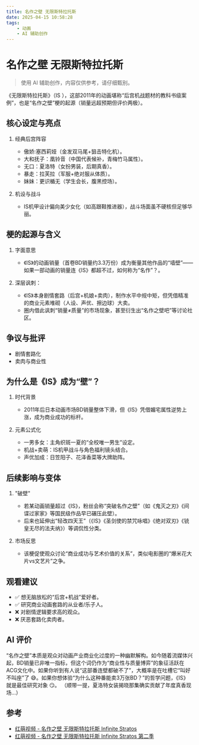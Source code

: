 ```yaml
---
title: 名作之壁 无限斯特拉托斯
date: 2025-04-15 10:58:28
tags:
    - 动画
    - AI 辅助创作
---
```


# 名作之壁 无限斯特拉托斯

> 使用 AI 辅助创作，内容仅供参考，请仔细甄别。

《无限斯特拉托斯》（IS <Infinite Stratos>），这部2011年的动画堪称“后宫机战题材的教科书级案例”，也是“名作之壁”梗的起源（销量远超预期但评价两极）。

## 核心设定与亮点

1. 经典后宫阵容
   * 傲娇:塞西莉娅（金发双马尾+狙击特化机）。
   * 大和抚子：凰铃音（中国代表候补，青梅竹马属性）。
   * 无口：夏洛特（女扮男装，后期真香）。
   * 暴走：拉芙拉（军服+绝对服从体质）。
   * 妹妹：更识楯无（学生会长，腹黑控场）。

2. 机设与战斗
   * IS机甲设计偏向美少女化（如高跟鞋推进器），战斗场面虽不硬核但足够华丽。

## 梗的起源与含义

1. 字面意思
   * 《IS》的动画销量（首卷BD销量约3.3万份）成为衡量其他作品的“墙壁”——如果一部动画的销量连《IS》都超不过，如何称为“名作”？。

2. 深层讽刺：
   * 《IS》本身剧情套路（后宫+机娘+卖肉），制作水平中规中矩，但凭借精准的商业元素堆砌（人设、声优、擦边球）大卖。
   * 圈内借此讽刺“销量≠质量”的市场现象，甚至衍生出“名作之壁吧”等讨论社区。

## 争议与批评

* 剧情套路化
* 卖肉与商业性

## 为什么是《IS》成为“壁”？

1. 时代背景
   * 2011年后日本动画市场BD销量整体下滑，但《IS》凭借媚宅属性逆势上涨，成为商业成功的标杆。

2. 元素公式化
   * 一男多女：主角织斑一夏的“全校唯一男生”设定。
   * 机战+卖萌：IS机甲战斗与角色福利镜头结合。
   * 声优加成：日笠阳子、花泽香菜等大牌助阵。

## 后续影响与变体

1. "破壁"
   * 若某动画销量超过《IS》，粉丝会称“突破名作之壁”（如《鬼灭之刃》《间谍过家家》等国民级作品早已碾压此壁）。
   * 后来也延伸出“轻改四天王”（《IS》《圣剑使的禁咒咏唱》《绝对双刃》《铳皇无尽的法夫纳》）等调侃性分类。

2. 市场反思
   * 该梗促使观众讨论“商业成功与艺术价值的关系”，类似电影圈的“爆米花大片vs文艺片”之争。

## 观看建议

* ✅ 想无脑放松的“后宫+机战”爱好者。
* ✅ 研究商业动画套路的从业者/乐子人。
* ❌ 对剧情逻辑要求高的观众。
* ❌ 厌恶套路化卖肉者。

## AI 评价

“名作之壁”本质是观众对动画产业商业化过度的一种幽默解构。如今随着流媒体兴起，BD销量已非唯一指标，但这个词仍作为“商业性与质量博弈”的象征活跃在ACG文化中。如果你听到有人说“这部番连壁都破不了”，大概率是在吐槽它“叫好不叫座”了 😅。如果你想体验“为什么这种番能卖3万张BD？”的哲学问题，《IS》就是最佳研究对象 😏。 （顺带一提，夏洛特女装揭晓那集确实贡献了年度真香现场…）

## 参考

* [红萌视频 - 名作之壁 无限斯特拉托斯 Infinite Stratos](https://hmoe.xyz/video/15697)
* [红萌视频 - 名作之壁 无限斯特拉托斯 Infinite Stratos 第二季](https://hmoe.xyz/video/12380)